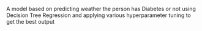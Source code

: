 A model based on predicting weather the person has Diabetes or not using Decision Tree Regression and applying various hyperparameter tuning to get the best output
